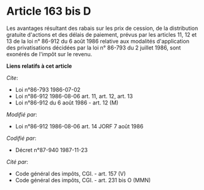 # Article 163 bis D

Les avantages résultant des rabais sur les prix de cession, de la distribution gratuite d'actions et des délais de paiement,
prévus par les articles 11, 12 et 13 de la loi n° 86-912 du 6 août 1986 relative aux modalités d'application des
privatisations décidées par la loi n° 86-793 du 2 juillet 1986, sont exonérés de l'impôt sur le revenu.

**Liens relatifs à cet article**

_Cite_:

  - Loi n°86-793 1986-07-02
  - Loi n°86-912 1986-08-06 art. 11, art. 12, art. 13
  - Loi n°86-912 du 6 août 1986 - art. 12 (M)

_Modifié par_:

  - Loi n°86-912 1986-08-06 art. 14 JORF 7 août 1986

_Codifié par_:

  - Décret n°87-940 1987-11-23

_Cité par_:

  - Code général des impôts, CGI. - art. 157 (V)
  - Code général des impôts, CGI. - art. 231 bis O (MMN)
